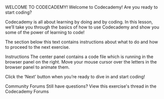 WELCOME TO CODECADEMY!
Welcome to Codecademy!
Are you ready to start coding?

Codecademy is all about learning by doing and by coding. In this lesson, we’ll take you through the basics of how to use Codecademy and show you some of the power of learning to code!

The section below this text contains instructions about what to do and how to proceed to the next exercise.

Instructions
The center panel contains a code file which is running in the browser panel on the right. Move your mouse cursor over the letters in the browser panel to animate them.

Click the ‘Next’ button when you’re ready to dive in and start coding!

Community Forums
Still have questions? View this exercise's thread in the Codecademy Forums
